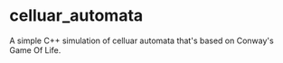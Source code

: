 # celluar_automata
A simple C++ simulation of celluar automata that's based on Conway's Game Of Life.
